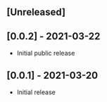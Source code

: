 ## [Unreleased]

## [0.0.2] - 2021-03-22

- Initial public release


## [0.0.1] - 2021-03-20

- Initial release
